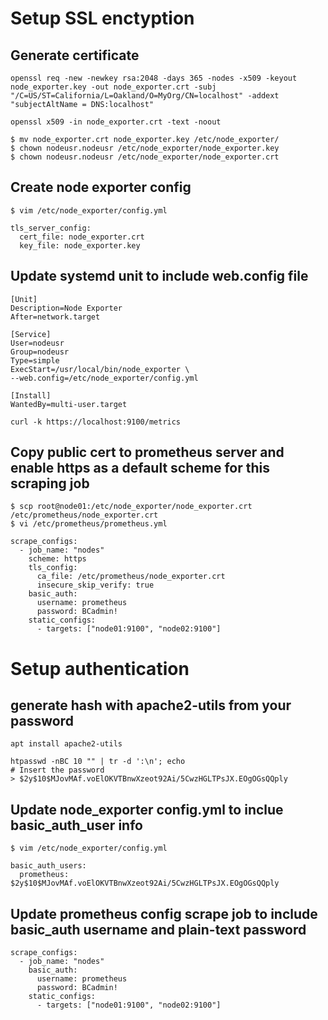 # Setup SSL enctyption

## Generate certificate 
```
openssl req -new -newkey rsa:2048 -days 365 -nodes -x509 -keyout node_exporter.key -out node_exporter.crt -subj "/C=US/ST=California/L=Oakland/O=MyOrg/CN=localhost" -addext "subjectAltName = DNS:localhost"

openssl x509 -in node_exporter.crt -text -noout 

$ mv node_exporter.crt node_exporter.key /etc/node_exporter/ 
$ chown nodeusr.nodeusr /etc/node_exporter/node_exporter.key
$ chown nodeusr.nodeusr /etc/node_exporter/node_exporter.crt
```
## Create node exporter config
```
$ vim /etc/node_exporter/config.yml

tls_server_config:
  cert_file: node_exporter.crt
  key_file: node_exporter.key
```
## Update systemd unit to include web.config file 
```
[Unit]
Description=Node Exporter
After=network.target

[Service]
User=nodeusr
Group=nodeusr
Type=simple
ExecStart=/usr/local/bin/node_exporter \
--web.config=/etc/node_exporter/config.yml

[Install]
WantedBy=multi-user.target

curl -k https://localhost:9100/metrics
```
## Copy public cert to prometheus server and enable https as a default scheme for this scraping job
```
$ scp root@node01:/etc/node_exporter/node_exporter.crt /etc/prometheus/node_exporter.crt
$ vi /etc/prometheus/prometheus.yml 

scrape_configs:
  - job_name: "nodes"
    scheme: https
    tls_config:
      ca_file: /etc/prometheus/node_exporter.crt
      insecure_skip_verify: true
    basic_auth:
      username: prometheus
      password: BCadmin!
    static_configs:
      - targets: ["node01:9100", "node02:9100"]

```

# Setup authentication
## generate hash with apache2-utils from your password
```
apt install apache2-utils

htpasswd -nBC 10 "" | tr -d ':\n'; echo
# Insert the password 
> $2y$10$MJovMAf.voElOKVTBnwXzeot92Ai/5CwzHGLTPsJX.EOgOGsQQply
```
## Update node_exporter config.yml to inclue basic_auth_user info
```
$ vim /etc/node_exporter/config.yml

basic_auth_users:
  prometheus: $2y$10$MJovMAf.voElOKVTBnwXzeot92Ai/5CwzHGLTPsJX.EOgOGsQQply

```
## Update prometheus config scrape job to include basic_auth username and plain-text password
```
scrape_configs:
  - job_name: "nodes"
    basic_auth:
      username: prometheus
      password: BCadmin!
    static_configs:
      - targets: ["node01:9100", "node02:9100"]
```